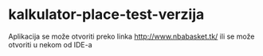 # kalkulator-place-test-verzija

Aplikacija se može otvoriti preko linka http://www.nbabasket.tk/ ili se može otvoriti u nekom od IDE-a
